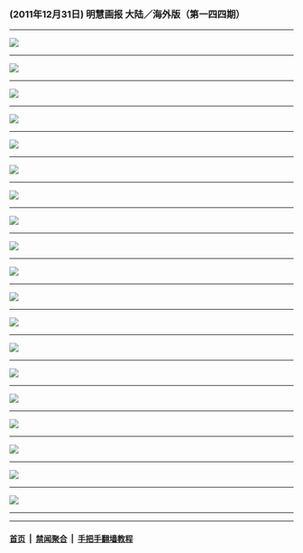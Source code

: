 ### (2011年12月31日) 明慧画报 大陆／海外版（第一四四期） 

---

<img src="http://qikan.minghui.org/mhqkpage/qikanimage/2011/12/31/mhhb-144-china-review-online1.png"/><hr/>
<img src="http://qikan.minghui.org/mhqkpage/qikanimage/2011/12/31/mhhb-144-china-review-online2.png"/><hr/>
<img src="http://qikan.minghui.org/mhqkpage/qikanimage/2011/12/31/mhhb-144-china-review-online3.png"/><hr/>
<img src="http://qikan.minghui.org/mhqkpage/qikanimage/2011/12/31/mhhb-144-china-review-online4.png"/><hr/>
<img src="http://qikan.minghui.org/mhqkpage/qikanimage/2011/12/31/mhhb-144-china-review-online5.png"/><hr/>
<img src="http://qikan.minghui.org/mhqkpage/qikanimage/2011/12/31/mhhb-144-china-review-online6.png"/><hr/>
<img src="http://qikan.minghui.org/mhqkpage/qikanimage/2011/12/31/mhhb-144-china-review-online7.png"/><hr/>
<img src="http://qikan.minghui.org/mhqkpage/qikanimage/2011/12/31/mhhb-144-china-review-online8.png"/><hr/>
<img src="http://qikan.minghui.org/mhqkpage/qikanimage/2011/12/31/mhhb-144-china-review-online9.png"/><hr/>
<img src="http://qikan.minghui.org/mhqkpage/qikanimage/2011/12/31/mhhb-144-china-review-online10.png"/><hr/>
<img src="http://qikan.minghui.org/mhqkpage/qikanimage/2011/12/31/mhhb-144-china-review-online11.png"/><hr/>
<img src="http://qikan.minghui.org/mhqkpage/qikanimage/2011/12/31/mhhb-144-china-review-online12.png"/><hr/>
<img src="http://qikan.minghui.org/mhqkpage/qikanimage/2011/12/31/mhhb-144-china-review-online13.png"/><hr/>
<img src="http://qikan.minghui.org/mhqkpage/qikanimage/2011/12/31/mhhb-144-china-review-online14.png"/><hr/>
<img src="http://qikan.minghui.org/mhqkpage/qikanimage/2011/12/31/mhhb-144-china-review-online15.png"/><hr/>
<img src="http://qikan.minghui.org/mhqkpage/qikanimage/2011/12/31/mhhb-144-china-review-online16.png"/><hr/>
<img src="http://qikan.minghui.org/mhqkpage/qikanimage/2011/12/31/mhhb-144-china-review-online17.png"/><hr/>
<img src="http://qikan.minghui.org/mhqkpage/qikanimage/2011/12/31/mhhb-144-china-review-online18.png"/><hr/>
<img src="http://qikan.minghui.org/mhqkpage/qikanimage/2011/12/31/mhhb-144-china-review-online19.png"/><hr/>


---

#### [首页](../../../..) &nbsp;|&nbsp; [禁闻聚合](https://github.com/gfw-breaker/banned-news) &nbsp;|&nbsp; [手把手翻墙教程](https://github.com/gfw-breaker/guides) 